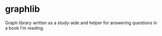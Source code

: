 # graphlib
Graph library written as a study-aide and helper for answering questions in a book I'm reading.
